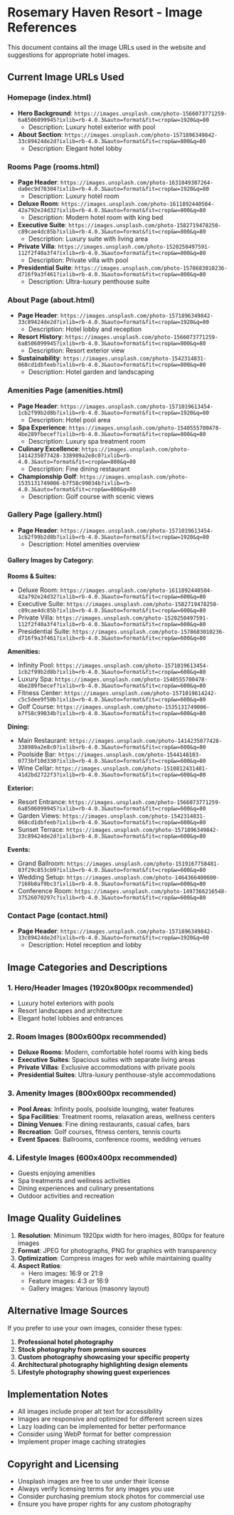 # Rosemary Haven Resort - Image References

This document contains all the image URLs used in the website and suggestions for appropriate hotel images.

## Current Image URLs Used

### Homepage (index.html)
- **Hero Background**: `https://images.unsplash.com/photo-1566073771259-6a8506099945?ixlib=rb-4.0.3&auto=format&fit=crop&w=1920&q=80`
  - Description: Luxury hotel exterior with pool
- **About Section**: `https://images.unsplash.com/photo-1571896349842-33c89424de2d?ixlib=rb-4.0.3&auto=format&fit=crop&w=800&q=80`
  - Description: Elegant hotel lobby

### Rooms Page (rooms.html)
- **Page Header**: `https://images.unsplash.com/photo-1631049307264-da0ec9d70304?ixlib=rb-4.0.3&auto=format&fit=crop&w=1920&q=80`
  - Description: Luxury hotel room
- **Deluxe Room**: `https://images.unsplash.com/photo-1611892440504-42a792e24d32?ixlib=rb-4.0.3&auto=format&fit=crop&w=800&q=80`
  - Description: Modern hotel room with king bed
- **Executive Suite**: `https://images.unsplash.com/photo-1582719478250-c89cae4dc85b?ixlib=rb-4.0.3&auto=format&fit=crop&w=800&q=80`
  - Description: Luxury suite with living area
- **Private Villa**: `https://images.unsplash.com/photo-1520250497591-112f2f40a3f4?ixlib=rb-4.0.3&auto=format&fit=crop&w=800&q=80`
  - Description: Private villa with pool
- **Presidential Suite**: `https://images.unsplash.com/photo-1578683010236-d716f9a3f461?ixlib=rb-4.0.3&auto=format&fit=crop&w=800&q=80`
  - Description: Ultra-luxury penthouse suite

### About Page (about.html)
- **Page Header**: `https://images.unsplash.com/photo-1571896349842-33c89424de2d?ixlib=rb-4.0.3&auto=format&fit=crop&w=1920&q=80`
  - Description: Hotel lobby and reception
- **Resort History**: `https://images.unsplash.com/photo-1566073771259-6a8506099945?ixlib=rb-4.0.3&auto=format&fit=crop&w=800&q=80`
  - Description: Resort exterior view
- **Sustainability**: `https://images.unsplash.com/photo-1542314831-068cd1dbfeeb?ixlib=rb-4.0.3&auto=format&fit=crop&w=800&q=80`
  - Description: Hotel garden and landscaping

### Amenities Page (amenities.html)
- **Page Header**: `https://images.unsplash.com/photo-1571019613454-1cb2f99b2d8b?ixlib=rb-4.0.3&auto=format&fit=crop&w=1920&q=80`
  - Description: Hotel pool area
- **Spa Experience**: `https://images.unsplash.com/photo-1540555700478-4be289fbecef?ixlib=rb-4.0.3&auto=format&fit=crop&w=800&q=80`
  - Description: Luxury spa treatment room
- **Culinary Excellence**: `https://images.unsplash.com/photo-1414235077428-338989a2e8c0?ixlib=rb-4.0.3&auto=format&fit=crop&w=800&q=80`
  - Description: Fine dining restaurant
- **Championship Golf**: `https://images.unsplash.com/photo-1535131749006-b7f58c99034b?ixlib=rb-4.0.3&auto=format&fit=crop&w=800&q=80`
  - Description: Golf course with scenic views

### Gallery Page (gallery.html)
- **Page Header**: `https://images.unsplash.com/photo-1571019613454-1cb2f99b2d8b?ixlib=rb-4.0.3&auto=format&fit=crop&w=1920&q=80`
  - Description: Hotel amenities overview

#### Gallery Images by Category:

**Rooms & Suites:**
- Deluxe Room: `https://images.unsplash.com/photo-1611892440504-42a792e24d32?ixlib=rb-4.0.3&auto=format&fit=crop&w=600&q=80`
- Executive Suite: `https://images.unsplash.com/photo-1582719478250-c89cae4dc85b?ixlib=rb-4.0.3&auto=format&fit=crop&w=600&q=80`
- Private Villa: `https://images.unsplash.com/photo-1520250497591-112f2f40a3f4?ixlib=rb-4.0.3&auto=format&fit=crop&w=600&q=80`
- Presidential Suite: `https://images.unsplash.com/photo-1578683010236-d716f9a3f461?ixlib=rb-4.0.3&auto=format&fit=crop&w=600&q=80`

**Amenities:**
- Infinity Pool: `https://images.unsplash.com/photo-1571019613454-1cb2f99b2d8b?ixlib=rb-4.0.3&auto=format&fit=crop&w=600&q=80`
- Luxury Spa: `https://images.unsplash.com/photo-1540555700478-4be289fbecef?ixlib=rb-4.0.3&auto=format&fit=crop&w=600&q=80`
- Fitness Center: `https://images.unsplash.com/photo-1571019614242-c5c5dee9f50b?ixlib=rb-4.0.3&auto=format&fit=crop&w=600&q=80`
- Golf Course: `https://images.unsplash.com/photo-1535131749006-b7f58c99034b?ixlib=rb-4.0.3&auto=format&fit=crop&w=600&q=80`

**Dining:**
- Main Restaurant: `https://images.unsplash.com/photo-1414235077428-338989a2e8c0?ixlib=rb-4.0.3&auto=format&fit=crop&w=600&q=80`
- Poolside Bar: `https://images.unsplash.com/photo-1544148103-0773bf10d330?ixlib=rb-4.0.3&auto=format&fit=crop&w=600&q=80`
- Wine Cellar: `https://images.unsplash.com/photo-1510812431401-41d2bd2722f3?ixlib=rb-4.0.3&auto=format&fit=crop&w=600&q=80`

**Exterior:**
- Resort Entrance: `https://images.unsplash.com/photo-1566073771259-6a8506099945?ixlib=rb-4.0.3&auto=format&fit=crop&w=600&q=80`
- Garden Views: `https://images.unsplash.com/photo-1542314831-068cd1dbfeeb?ixlib=rb-4.0.3&auto=format&fit=crop&w=600&q=80`
- Sunset Terrace: `https://images.unsplash.com/photo-1571896349842-33c89424de2d?ixlib=rb-4.0.3&auto=format&fit=crop&w=600&q=80`

**Events:**
- Grand Ballroom: `https://images.unsplash.com/photo-1519167758481-83f29c853cb9?ixlib=rb-4.0.3&auto=format&fit=crop&w=600&q=80`
- Wedding Setup: `https://images.unsplash.com/photo-1464366400600-7168b8af9bc3?ixlib=rb-4.0.3&auto=format&fit=crop&w=600&q=80`
- Conference Room: `https://images.unsplash.com/photo-1497366216548-37526070297c?ixlib=rb-4.0.3&auto=format&fit=crop&w=600&q=80`

### Contact Page (contact.html)
- **Page Header**: `https://images.unsplash.com/photo-1571896349842-33c89424de2d?ixlib=rb-4.0.3&auto=format&fit=crop&w=1920&q=80`
  - Description: Hotel reception and lobby

## Image Categories and Descriptions

### 1. Hero/Header Images (1920x800px recommended)
- Luxury hotel exteriors with pools
- Resort landscapes and architecture
- Elegant hotel lobbies and entrances

### 2. Room Images (800x600px recommended)
- **Deluxe Rooms**: Modern, comfortable hotel rooms with king beds
- **Executive Suites**: Spacious suites with separate living areas
- **Private Villas**: Exclusive accommodations with private pools
- **Presidential Suites**: Ultra-luxury penthouse-style accommodations

### 3. Amenity Images (800x600px recommended)
- **Pool Areas**: Infinity pools, poolside lounging, water features
- **Spa Facilities**: Treatment rooms, relaxation areas, wellness centers
- **Dining Venues**: Fine dining restaurants, casual cafes, bars
- **Recreation**: Golf courses, fitness centers, tennis courts
- **Event Spaces**: Ballrooms, conference rooms, wedding venues

### 4. Lifestyle Images (600x400px recommended)
- Guests enjoying amenities
- Spa treatments and wellness activities
- Dining experiences and culinary presentations
- Outdoor activities and recreation

## Image Quality Guidelines

1. **Resolution**: Minimum 1920px width for hero images, 800px for feature images
2. **Format**: JPEG for photographs, PNG for graphics with transparency
3. **Optimization**: Compress images for web while maintaining quality
4. **Aspect Ratios**: 
   - Hero images: 16:9 or 21:9
   - Feature images: 4:3 or 16:9
   - Gallery images: Various (masonry layout)

## Alternative Image Sources

If you prefer to use your own images, consider these types:

1. **Professional hotel photography**
2. **Stock photography from premium sources**
3. **Custom photography showcasing your specific property**
4. **Architectural photography highlighting design elements**
5. **Lifestyle photography showing guest experiences**

## Implementation Notes

- All images include proper alt text for accessibility
- Images are responsive and optimized for different screen sizes
- Lazy loading can be implemented for better performance
- Consider using WebP format for better compression
- Implement proper image caching strategies

## Copyright and Licensing

- Unsplash images are free to use under their license
- Always verify licensing terms for any images you use
- Consider purchasing premium stock photos for commercial use
- Ensure you have proper rights for any custom photography